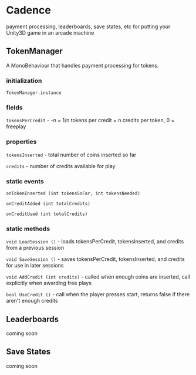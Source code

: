 # Cadence
payment processing, leaderboards, save states, etc for putting your Unity3D game in an arcade machine

## TokenManager
A MonoBehaviour that handles payment processing for tokens.

### initialization
`TokenManager.instance`

### fields
`tokensPerCredit` - -n = 1/n tokens per credit = n credits per token, 0 = freeplay

### properties
`tokensInserted` - total number of coins inserted so far

`credits` - number of credits available for play

### static events
`onTokenInserted (int tokensSoFar, int tokensNeeded)`

`onCreditAdded (int totalCredits)`

`onCreditUsed (int totalCredits)`

### static methods
`void LoadSession ()` - loads tokensPerCredit, tokensInserted, and credits from a previous session

`void SaveSession ()` - saves tokensPerCredit, tokensInserted, and credits for use in later sessions

`void AddCredit (int credits)` - called when enough coins are inserted, call explicitly when awarding free plays

`bool UseCredit ()` - call when the player presses start, returns false if there aren't enough credits

## Leaderboards
coming soon

## Save States
coming soon